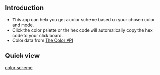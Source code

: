 ## Introduction
- This app can help you get a color scheme based on your chosen color and mode.
- Click the color palette or the hex code will automatically copy the hex code to your click board.
- Color data from [The Color API](https://www.thecolorapi.com/docs)
## Quick view
[color scheme](https://qingjieshen.github.io/color-generator/)

